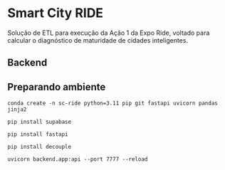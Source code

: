 # Smart City RIDE
Solução de ETL para execução da Ação 1 da Expo Ride, voltado para calcular o diagnóstico de maturidade de cidades inteligentes.

## Backend

## Preparando ambiente

`conda create -n sc-ride python=3.11 pip git fastapi uvicorn pandas jinja2`

`pip install supabase`

`pip install fastapi`

`pip install decouple`

`uvicorn backend.app:api --port 7777 --reload` 